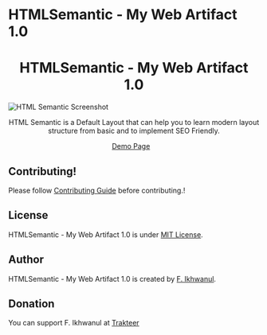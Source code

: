 # HTMLSemantic - My Web Artifact 1.0

<h1 align="center">HTMLSemantic - My Web Artifact 1.0</h1>

![HTML Semantic Screenshot](https://user-images.githubusercontent.com/74612832/172417254-7807a375-161a-48d8-897f-6238edd708b6.png)

<p align="center">HTML Semantic is a Default Layout that can help you to learn modern layout structure from basic and to implement SEO Friendly.</p>


<p align="center">
	<a href="https://html-semantic.vercel.app/">Demo Page</a>&nbsp;&nbsp;&nbsp;
</p>

## Contributing!

Please follow [Contributing Guide](./CONTRIBUTING.md) before contributing.!

## License

 HTMLSemantic - My Web Artifact 1.0 is under [MIT License](./LICENSE).

## Author

 HTMLSemantic - My Web Artifact 1.0 is created by <a href="https://github.com/exwn">F. Ikhwanul</a>.

## Donation

You can support F. Ikhwanul at [Trakteer](https://trakteer.id/ixwn/tip)
